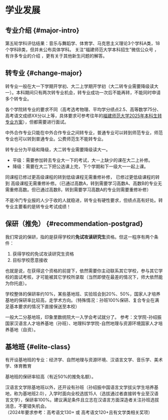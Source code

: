 # 学业发展

## 专业介绍 {#major-intro}

第五轮学科评估结果：音乐与舞蹈学、体育学、马克思主义理论3个学科A类，18个学科B类，但并未公布具体学科。
关注“福建师范大学本科招生”微信公众号 ，有许多专业的介绍 ，更有关于其他新生问题的解答。

## 转专业 {#change-major}

转专业一般在大一下学期开学初、大二上学期开学初（大二转专业需要降级读大一）。本科期间只有两次转专业机会，转专业成功一次后不能再转，不能同时申请多个转专业。

各个学院转专业的要求不同（高考选考物理、平均学分绩点2.5、高等数学75分、高考语文成绩XX分以上等，具体要求可参考往年的[福建师范大学2025年本科生转专业方案](https://jwc.fjnu.edu.cn/_upload/article/files/00/39/bb49dc174edf81431e9a1c6a10ad/8b6d5180-bad1-4e44-9485-1d7cc7a16463.pdf)），但都需要进行面试。

中外合作专业只能在中外合作专业之间转专业，普通专业可以转到师范专业，师范专业也可以转到普通专业。公费师范生不能转专业。

转专业分为平级和降级，大二转专业需要降级读大一。

- 平级：需要参加转去专业大一下的考试，大一上缺少的课在大二上补修。
- 降级：需要在大二下把公选课上完，下个学期和下一级大一一起上课。

同课程已修过更高级课程的转到低级课程无需重修补修， 已修过更低级课程的转到 高级课程无需重修补修。（已通过高数A，转到需要学习高数A、高数B的专业无需重修高数。但已通过高数B，转到需要学习高数A的专业则需要重修补修）

不是冷门专业报的人少于收的人就稳进，转专业有硬性要求，但绩点高有好处。转专业主要看的是转专业考试成绩！

## 保研（推免） {#recommendation-postgrad}

我们常说的保研，指的是获得学校的**免试攻读研究生**资格。但这一程序有两个条件：

1. 获得学校的免试攻读研究生资格
2. 目标学校愿意接收

也就是说，在获得这个资格的前提下，依然需要你主动联系其它学校，参与其它学校的面试考核，才可能被其它学校所录取（当然即使在最差的情况下，师大依然能为你托底）。

学校整体的保研率约10%，某些基地班、实验班会到20%、50%，国家人才培养基地的保研率比较高，走学术方向。（特殊情况：孙班100%保研、复合专业在满足基本要求的情况下直接保送至本校）

一般大二分基地班，印象里数统院大一入学会考试就分了。
参考：文学院-孙绍振国家汉语言人才培养基地（孙班）、地理科学学院-自然地理与资源环境国家人才培养基地（自资）。

## 基地班 {#elite-class}

有开设基地班的专业：经济学、自然地理与资源环境、汉语言文学、音乐学、美术学、体育教育

基地班的保研率较高（有近50%的推免名额）。

汉语言文学除基地班以外，还开设有孙班（孙绍振中国语言文学拔尖学生培养基地，称为基地班2.0），入学时面向全校选拔15人（选拔通过者直接转专业至汉语言文学），保研率100%。建议满足条件且立志在汉语言方面深造者关注孙班选拔消息，不要错失机会。  
（2024年要求参考：高考语文130+ 或 高考语文120+且有文学类相关奖项）
